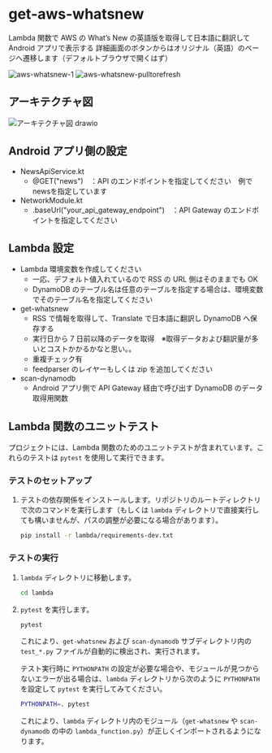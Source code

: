 # get-aws-whatsnew

Lambda 関数で AWS の What’s New の英語版を取得して日本語に翻訳して Android アプリで表示する
詳細画面のボタンからはオリジナル（英語）のページへ遷移します（デフォルトブラウザで開くはず）

![aws-whatsnew-1](https://github.com/user-attachments/assets/23baf1d6-f6f2-41d3-8c79-29f97632f952)
![aws-whatsnew-pulltorefresh](https://github.com/user-attachments/assets/088b76be-de24-4af4-b9f8-f6de01e1d4fe)

## アーキテクチャ図
![アーキテクチャ図 drawio](https://github.com/user-attachments/assets/85bda7e7-afe5-4adf-b8ec-a969886313c3)

## Android アプリ側の設定

- NewsApiService.kt
  - @GET("news")　：API のエンドポイントを指定してください　例でnewsを指定しています
- NetworkModule.kt
  - .baseUrl("your_api_gateway_endpoint")　：API Gateway のエンドポイントを指定してください

## Lambda 設定

- Lambda 環境変数を作成してください
  - 一応、デフォルト値入れているので RSS の URL 側はそのままでも OK
  - DynamoDB のテーブル名は任意のテーブルを指定する場合は、環境変数でそのテーブル名を指定してください
- get-whatsnew
  - RSS で情報を取得して、Translate で日本語に翻訳し DynamoDB へ保存する
  - 実行日から 7 日前以降のデータを取得　※取得データおよび翻訳量が多いとコストかかるかなと思い。。
  - 重複チェック有
  - feedparser のレイヤーもしくは zip を追加してください
- scan-dynamodb
  - Android アプリ側で API Gateway 経由で呼び出す DynamoDB のデータ取得用関数

## Lambda 関数のユニットテスト

プロジェクトには、Lambda 関数のためのユニットテストが含まれています。これらのテストは `pytest` を使用して実行できます。

### テストのセットアップ

1.  テストの依存関係をインストールします。リポジトリのルートディレクトリで次のコマンドを実行します（もしくは `lambda` ディレクトリで直接実行しても構いませんが、パスの調整が必要になる場合があります）。
    ```bash
    pip install -r lambda/requirements-dev.txt
    ```

### テストの実行

1.  `lambda` ディレクトリに移動します。
    ```bash
    cd lambda
    ```
2.  `pytest` を実行します。
    ```bash
    pytest
    ```
    これにより、`get-whatsnew` および `scan-dynamodb` サブディレクトリ内の `test_*.py` ファイルが自動的に検出され、実行されます。

    テスト実行時に `PYTHONPATH` の設定が必要な場合や、モジュールが見つからないエラーが出る場合は、`lambda` ディレクトリから次のように `PYTHONPATH` を設定して `pytest` を実行してみてください。
    ```bash
    PYTHONPATH=. pytest
    ```
    これにより、`lambda` ディレクトリ内のモジュール（`get-whatsnew` や `scan-dynamodb` の中の `lambda_function.py`）が正しくインポートされるようになります。
